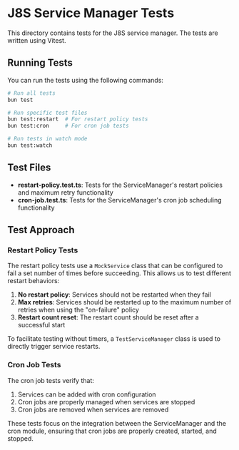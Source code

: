 # J8S Service Manager Tests

This directory contains tests for the J8S service manager. The tests are written using Vitest.

## Running Tests

You can run the tests using the following commands:

```bash
# Run all tests
bun test

# Run specific test files
bun test:restart  # For restart policy tests
bun test:cron     # For cron job tests

# Run tests in watch mode
bun test:watch
```

## Test Files

- **restart-policy.test.ts**: Tests for the ServiceManager's restart policies and maximum retry functionality
- **cron-job.test.ts**: Tests for the ServiceManager's cron job scheduling functionality

## Test Approach

### Restart Policy Tests

The restart policy tests use a `MockService` class that can be configured to fail a set number of times before succeeding. This allows us to test different restart behaviors:

1. **No restart policy**: Services should not be restarted when they fail
2. **Max retries**: Services should be restarted up to the maximum number of retries when using the "on-failure" policy
3. **Restart count reset**: The restart count should be reset after a successful start

To facilitate testing without timers, a `TestServiceManager` class is used to directly trigger service restarts.

### Cron Job Tests

The cron job tests verify that:

1. Services can be added with cron configuration
2. Cron jobs are properly managed when services are stopped
3. Cron jobs are removed when services are removed

These tests focus on the integration between the ServiceManager and the cron module, ensuring that cron jobs are properly created, started, and stopped.
